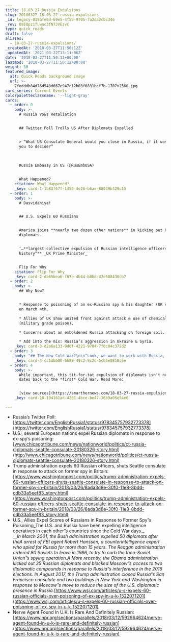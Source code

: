 ```yaml
---
title: 18.03.27 Russia Expulsions
slug: 20180327-18-03-27-russia-expulsions
_id: legacy-019bfe6d-69e5-4f59-9705-7a2da2cbc346
_rev: O8E8pz1fLwnc3fN7JVEzvC
type: quick_reads
draft: false
aliases:
  - 18-03-27-russia-expulsions/
_createdAt: '2018-03-27T11:50:12Z'
_updatedAt: '2021-03-22T13:11:06Z'
date: '2018-03-27T11:50:12+00:00'
lastmod: '2018-03-27T11:50:12+00:00'
weight: 50
featured_image:
  alt: Quick Reads background image
  url: >-
    7fedddb84d76d548d667e947c12b03f0831bcf7b-1707x2560.jpg
card_series: Current Events
colorpaletteclassname: '--light-gray'
cards:
  - order: 0
    body: >-
      # Russia Vows Retaliation


      ## Twitter Poll Trolls US After Diplomats Expelled


      > “What US Consulate General would you close in Russia, if it was up to
      you to decide?”  
        
        
        
      Russia Embassy in US (@RusEmbUSA)


      What Happened?
    citation: What Happened?
    _key: card-1-1b83f67f-1456-4e26-b6ae-88039b429c15
  - order: 1
    body: >-
      # Dasvidaniya!


      ## U.S. Expels 60 Russians


      America joins **nearly two dozen other nations** in kicking out Russian
      diplomats.


      ‘…**largest collective expulsion of Russian intelligence officers in
      history”** _UK Prime Minister_


      Flip For Why
    citation: Flip For Why
    _key: card-2-db65bea6-f67b-4b44-b0be-42e688438cb7
  - order: 2
    body: >-
      ## Why Now?


      * Response to poisoning of an ex-Russian spy & his daughter (UK citizens)
      on March 4th.

      * Allies of UK show united front against attack & use of chemical weapon
      (military grade poison).

      * Concerns about an emboldened Russia attacking on foreign soil.

      * Add into the mix: Russia’s aggression in Ukraine & Syria.
    _key: card-3-d2a6a133-9d6f-4221-9704-7f0c04c372d2
  - order: 3
    body: "## The New Cold War?\n\n“Look, we want to work with Russia, but **this type of an action cannot be tolerated**. The United States is responding to Russia’s action a\x14 as I called it, brazen and reckless…You know, the ball is in their court with respect to how they want to respond.”\n\nWhite House Principal Deputy Press Secretary Raj Shah, March 26, 2018"
    _key: card-4-cc1dbb00-6689-49c2-9c2d-5cb5e0818cee
  - order: 4
    body: >-
      While important, this tit-for-tat expulsion of diplomats isn't new - It
      dates back to the *first* Cold War. Read More:


      [view sources](https://smarthernews.com/18-03-27-russia-expulsions/)
    _key: card-10-104161ad-4281-4bce-be47-36b9a05e54e6

---
```

* Russia’s Twitter Poll: [https://twitter.com/EnglishRussia1/status/978345757932773378](https://twitter.com/EnglishRussia1/status/978345757932773378)
* U.S., several European nations expel Russian diplomats in response to ex-spy’s poisoning: [www.chicagotribune.com/news/nationworld/politics/ct-russia-diplomats-seattle-consulate-20180326-story.html](http://www.chicagotribune.com/news/nationworld/politics/ct-russia-diplomats-seattle-consulate-20180326-story.html)
* Trump administration expels 60 Russian officers, shuts Seattle consulate in response to attack on former spy in Britain: [https://www.washingtonpost.com/politics/trump-administration-expels-60-russian-officers-shuts-seattle-consulate-in-response-to-attack-on-former-spy-in-britain/2018/03/26/8ada3d8e-30f0-11e8-8bdd-cdb33a5eef83_story.html](https://www.washingtonpost.com/politics/trump-administration-expels-60-russian-officers-shuts-seattle-consulate-in-response-to-attack-on-former-spy-in-britain/2018/03/26/8ada3d8e-30f0-11e8-8bdd-cdb33a5eef83_story.html)
* U.S., Allies Expel Scores of Russians in Response to Former Spy”s Poisoning_The U.S. and Russia have been expelling intelligence operatives in each other”s countries since the Cold War days._  
___In March 2001, the Bush administration expelled 50 diplomats after theA arrest of FBI agent Robert Hanssen, a counterintelligence expert who spied for Russia for more than 15 years. The Reagan administration ordered 80 Soviets to leave in 1986, to try to curb the then-Soviet Union”s spying operation.A_ _More recently, the Obama administration kicked out 35 Russian diplomats and blocked Moscow”s access to two diplomatic compounds in response to Russia”s interference in the 2016 elections. In August 2017, the Trump administration closed Russia”s San Francisco consulate and two buildings in New York and Washington in response to Moscow”s move to reduce the size of the U.S. diplomatic presence in Russia._[https://www.wsj.com/articles/u-s-expels-60-russian-officials-over-poisoning-of-ex-spy-in-u-k-1522071201](https://www.wsj.com/articles/u-s-expels-60-russian-officials-over-poisoning-of-ex-spy-in-u-k-1522071201)
* Nerve Agent Found In U.K. Is Rare And Definitely Russian: [https://www.npr.org/sections/parallels/2018/03/12/592964624/nerve-agent-found-in-u-k-is-rare-and-definitely-russian](https://www.npr.org/sections/parallels/2018/03/12/592964624/nerve-agent-found-in-u-k-is-rare-and-definitely-russian)